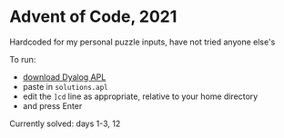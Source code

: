 # Advent of Code, 2021

Hardcoded for my personal puzzle inputs, have not tried anyone else's

To run:
- [download Dyalog APL](https://www.dyalog.com/download-zone.htm?p=download)
- paste in `solutions.apl`
- edit the `]cd` line as appropriate, relative to your home directory
- and press Enter

Currently solved: days 1-3, 12
